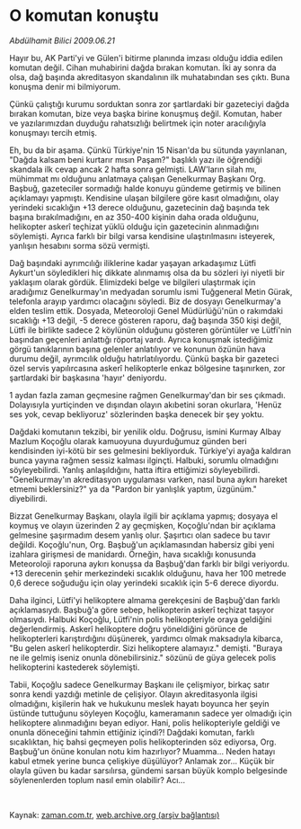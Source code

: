# O komutan konuştu

*Abdülhamit Bilici 2009.06.21*

<tr><td class="metin" colspan="2" style="padding-top: 20px; padding-left: 5px; padding-right: 10px;">Hayır bu, AK Parti'yi ve Gülen'i bitirme planında imzası olduğu iddia edilen komutan değil. Cihan muhabirini dağda bırakan komutan. İki ay sonra da olsa, dağ başında akreditasyon skandalının ilk muhatabından ses çıktı. Buna konuşma denir mi bilmiyorum.</td></tr><tr><td class="metin" colspan="2" style="padding-top: 20px; padding-left: 5px; padding-right: 10px;"><p>Çünkü çalıştığı kurumu sorduktan sonra zor şartlardaki bir gazeteciyi dağda bırakan komutan, bize veya başka birine konuşmuş değil. Komutan, haber ve yazılarımızdan duyduğu rahatsızlığı belirtmek için noter aracılığıyla konuşmayı tercih etmiş.
<p>Eh, bu da bir aşama. Çünkü Türkiye'nin 15 Nisan'da bu sütunda yayınlanan, "Dağda kalsam beni kurtarır mısın Paşam?" başlıklı yazı ile öğrendiği skandala ilk cevap ancak 2 hafta sonra gelmişti. LAW'ların silah mı, mühimmat mı olduğunu anlatmaya çalışan Genelkurmay Başkanı Org. Başbuğ, gazeteciler sormadığı halde konuyu gündeme getirmiş ve bilinen açıklamayı yapmıştı. Kendisine ulaşan bilgilere göre kasıt olmadığını, olay yerindeki sıcaklığın +13 derece olduğunu, gazetecinin dağ başında tek başına bırakılmadığını, en az 350-400 kişinin daha orada olduğunu, helikopter askerî teçhizat yüklü olduğu için gazetecinin alınmadığını söylemişti. Ayrıca farklı bir bilgi varsa kendisine ulaştırılmasını isteyerek, yanlışın hesabını sorma sözü vermişti.
<p>Dağ başındaki ayrımcılığı iliklerine kadar yaşayan arkadaşımız Lütfi Aykurt'un söyledikleri hiç dikkate alınmamış olsa da bu sözleri iyi niyetli bir yaklaşım olarak gördük. Elimizdeki belge ve bilgileri ulaştırmak için aradığımız Genelkurmay'ın medyadan sorumlu ismi Tuğgeneral Metin Gürak, telefonla arayıp yardımcı olacağını söyledi. Biz de dosyayı Genelkurmay'a elden teslim ettik. Dosyada, Meteoroloji Genel Müdürlüğü'nün o rakımdaki sıcaklığı +13 değil, -5 derece gösteren raporu, dağ başında 350 kişi değil, Lütfi ile birlikte sadece 2 köylünün olduğunu gösteren görüntüler ve Lütfi'nin başından geçenleri anlattığı röportaj vardı. Ayrıca konuşmak istediğimiz görgü tanıklarının başına gelenler anlatılıyor ve konunun özünün hava durumu değil, ayrımcılık olduğu hatırlatılıyordu. Çünkü başka bir gazeteci özel servis yapılırcasına askerî helikopterle enkaz bölgesine taşınırken, zor şartlardaki bir başkasına 'hayır' deniyordu.
<p>1 aydan fazla zaman geçmesine rağmen Genelkurmay'dan bir ses çıkmadı. Dolayısıyla yurtiçinden ve dışından olayın akıbetini soran okurlara, 'Henüz ses yok, cevap bekliyoruz' sözlerinden başka denecek bir şey yoktu.
<p>Dağdaki komutanın tekzibi, bir yenilik oldu. Doğrusu, ismini Kurmay Albay Mazlum Koçoğlu olarak kamuoyuna duyurduğumuz günden beri kendisinden iyi-kötü bir ses gelmesini bekliyorduk. Türkiye'yi ayağa kaldıran bunca yayına rağmen sessiz kalması ilginçti. Halbuki, sorumlu olmadığını söyleyebilirdi. Yanlış anlaşıldığını, hatta iftira ettiğimizi söyleyebilirdi. "Genelkurmay'ın akreditasyon uygulaması varken, nasıl buna aykırı hareket etmemi beklersiniz?" ya da "Pardon bir yanlışlık yaptım, üzgünüm." diyebilirdi. 
<p>Bizzat Genelkurmay Başkanı, olayla ilgili bir açıklama yapmış; dosyaya el koymuş ve olayın üzerinden 2 ay geçmişken, Koçoğlu'ndan bir açıklama gelmesine şaşırmadım desem yanlış olur. Şaşırtıcı olan sadece bu tavır değildi. Koçoğlu'nun, Org. Başbuğ'un açıklamasından habersiz gibi yeni izahlara girişmesi de manidardı. Örneğin, hava sıcaklığı konusunda Meteoroloji raporuna aykırı konuşsa da Başbuğ'dan farklı bir bilgi veriyordu. +13 derecenin şehir merkezindeki sıcaklık olduğunu, hava her 100 metrede 0,6 derece soğuduğu için olay yerindeki sıcaklık için 5-6 derece diyordu.
<p>Daha ilginci, Lütfi'yi helikoptere almama gerekçesini de Başbuğ'dan farklı açıklamasıydı. Başbuğ'a göre sebep, helikopterin askerî teçhizat taşıyor olmasıydı. Halbuki Koçoğlu, Lütfi'nin polis helikopteriyle oraya geldiğini değerlendirmiş. Askerî helikoptere doğru yöneldiğini görünce de helikopterleri karıştırdığını düşünerek, yardımcı olmak maksadıyla kibarca, "Bu gelen askerî helikopterdir. Sizi helikoptere alamayız." demişti. "Buraya ne ile gelmiş iseniz onunla dönebilirsiniz." sözünü de güya gelecek polis helikopterini kastederek söylemişti.
<p>Tabii, Koçoğlu sadece Genelkurmay Başkanı ile çelişmiyor, birkaç satır sonra kendi yazdığı metinle de çelişiyor. Olayın akreditasyonla ilgisi olmadığını, kişilerin hak ve hukukunu meslek hayatı boyunca her şeyin üstünde tuttuğunu söyleyen Koçoğlu, kameramanın sadece yer olmadığı için helikoptere alınmadığını beyan ediyor. Hani, polis helikopteriyle geldiği ve onunla döneceğini tahmin ettiğiniz içindi?! Dağdaki komutan, farklı sıcaklıktan, hiç bahsi geçmeyen polis helikopterinden söz ediyorsa, Org. Başbuğ'un önüne konulan notu kim hazırlıyor? Muamma... Neden hatayı kabul etmek yerine bunca çelişkiye düşülüyor? Anlamak zor... Küçük bir olayla güven bu kadar sarsılırsa, gündemi sarsan büyük komplo belgesinde söylenenlerden toplum nasıl emin olabilir? Acı... 
<p><br/></p></p></p></p></p></p></p></p></p></td></tr>

Kaynak: [zaman.com.tr](http://zaman.com.tr/yazar.do?yazino=861233), [web.archive.org (arşiv bağlantısı)](http://web.archive.org/web/20090826094253/http://zaman.com.tr:80/yazar.do?yazino=861233)
